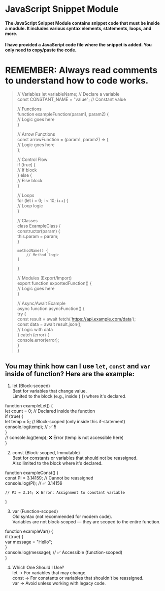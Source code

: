 # JavaScript Snippet Module
#### The JavaScript Snippet Module contains snippet code that must be inside a module. It includes various syntax elements, statements, loops, and more.
#### I have provided a JavaScript code file where the snippet is added. You only need to copy/paste the code.

# **REMEMBER: Always read comments to understand how to code works.**

> // Variables
> let variableName; // Declare a variable  
> const CONSTANT_NAME = "value"; // Constant value  
>   
> // Functions  
> function exampleFunction(param1, param2) {  
>     // Logic goes here  
> }  
>   
> // Arrow Functions  
> const arrowFunction = (param1, param2) => {  
>     // Logic goes here  
> };  
>   
> // Control Flow  
> if (true) {  
>     // If block  
> } else {  
>     // Else block  
> }  
>   
> // Loops  
> for (let i = 0; i < 10; i++) {  
>     // Loop logic  
> }  
>   
> // Classes  
> class ExampleClass {  
>     constructor(param) {  
>         this.param = param;  
>     }  
>   
>     methodName() {
>         // Method logic
>     }
> }  
> 
> // Modules (Export/Import)  
> export function exportedFunction() {  
>     // Logic goes here  
> }  
>  
> // Async/Await Example  
> async function asyncFunction() {  
>     try {  
>         const result = await fetch('https://api.example.com/data');  
>         const data = await result.json();  
>         // Logic with data  
>     } catch (error) {  
>         console.error(error);  
>     }  
> }  

## You may think how can I use `let`, `const` and `var` inside of function?   Here are the example:

1. let (Block-scoped)  
Best for variables that change value.  
Limited to the block (e.g., inside { }) where it's declared.  
  
function exampleLet() {  
    let count = 0; // Declared inside the function  
    if (true) {  
        let temp = 5; // Block-scoped (only inside this if-statement)  
        console.log(temp); // ✅ 5  
    }  
    // console.log(temp); ❌ Error (temp is not accessible here)  
}  
  
  
2. const (Block-scoped, Immutable)  
Best for constants or variables that should not be reassigned.  
Also limited to the block where it's declared.  
  
function exampleConst() {  
    const PI = 3.14159; // Cannot be reassigned  
    console.log(PI); // ✅ 3.14159  
  
    // PI = 3.14; ❌ Error: Assignment to constant variable  
}  
  
  
3. var (Function-scoped)  
Old syntax (not recommended for modern code).  
Variables are not block-scoped — they are scoped to the entire function.  
  
function exampleVar() {  
    if (true) {  
        var message = "Hello";  
    }  
    console.log(message); // ✅ Accessible (function-scoped)  
}  
  
  
4. Which One Should I Use?  
let → For variables that may change.  
const → For constants or variables that shouldn't be reassigned.  
var → Avoid unless working with legacy code.  